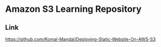 

# Amazon S3 Learning Repository

## Link

https://github.com/Komal-Mandal/Deploying-Static-Website-On-AWS-S3